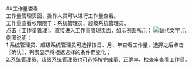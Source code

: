 ##工作量查看    
工作量管理页面，操作人员可以进行工作量查看。  
工作量查看权限限于：系统管理员、超级系统管理员。  
点击〖工作量管理〗，直接进入工作量管理页面，如示例图所示：
![替代文字](https://wt-prj.oss.aliyuncs.com/bb29cc203f8f4843a1487df5979023c2/8e6c4bf3-cac9-400a-b66f-26334d4f71c3.png)
示例图说明：  
1.系统管理员、超级系统管理员可选择按日、月、年查看工作量，选择之后点击〖确认〗，列表显示将根据选择的条件而变化；  
2.系统管理员、超级系统管理员也可选择按完成量、正确率、检查率查看工作量。